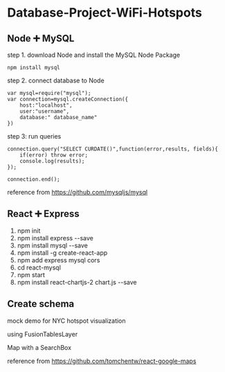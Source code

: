 # Database-Project-WiFi-Hotspots

## Node :heavy_plus_sign: MySQL

step 1. download Node and install the MySQL Node Package

```
npm install mysql
```

step 2. connect database to Node

```
var mysql=require("mysql");
var connection=mysql.createConnection({
    host:"localhost",
    user:"username",
    database:" database_name"
})
```
step 3: run queries
```
connection.query("SELECT CURDATE()",function(error,results, fields){
    if(error) throw error;
    console.log(results);
});

connection.end();
```
reference from https://github.com/mysqljs/mysql

## React :heavy_plus_sign: Express
1. npm init
2. npm install express --save
3. npm install mysql --save
4. npm install -g create-react-app
5. npm add express mysql cors 
6. cd react-mysql
7. npm start
8. npm install react-chartjs-2 chart.js --save
## Create schema


mock demo  for NYC hotspot visualization  

using FusionTablesLayer

Map with a SearchBox

reference from https://github.com/tomchentw/react-google-maps


